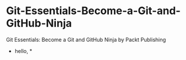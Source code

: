 


# Git-Essentials-Become-a-Git-and-GitHub-Ninja
Git Essentials: Become a Git and GitHub Ninja by Packt Publishing


* hello, *
